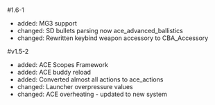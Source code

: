 #1.6-1
- added: MG3 support
- changed: SD bullets parsing now ace_advanced_ballistics
- changed: Rewritten keybind weapon accessory to CBA_Accessory

#v1.5-2

- added: ACE Scopes Framework
- added: ACE buddy reload
- added: Converted almost all actions to ace_actions
- changed: Launcher overpressure values
- changed: ACE overheating - updated to new system
